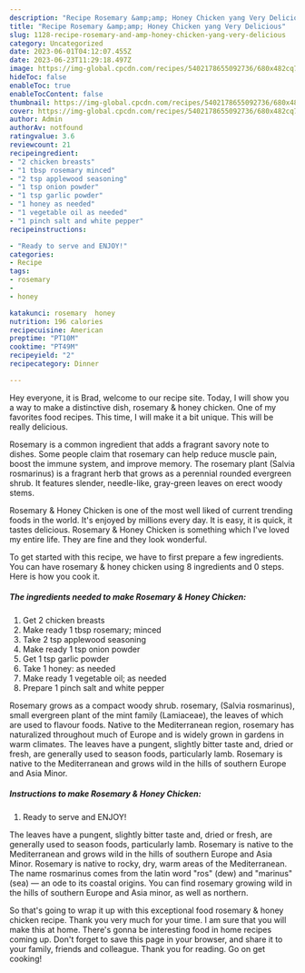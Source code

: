 ```yaml
---
description: "Recipe Rosemary &amp;amp; Honey Chicken yang Very Delicious"
title: "Recipe Rosemary &amp;amp; Honey Chicken yang Very Delicious"
slug: 1128-recipe-rosemary-and-amp-honey-chicken-yang-very-delicious
category: Uncategorized
date: 2023-06-01T04:12:07.455Z
date: 2023-06-23T11:29:18.497Z
image: https://img-global.cpcdn.com/recipes/5402178655092736/680x482cq70/rosemary-honey-chicken-recipe-main-photo.jpg
hideToc: false
enableToc: true
enableTocContent: false
thumbnail: https://img-global.cpcdn.com/recipes/5402178655092736/680x482cq70/rosemary-honey-chicken-recipe-main-photo.jpg
cover: https://img-global.cpcdn.com/recipes/5402178655092736/680x482cq70/rosemary-honey-chicken-recipe-main-photo.jpg
author: Admin
authorAv: notfound
ratingvalue: 3.6
reviewcount: 21
recipeingredient:
- "2 chicken breasts"
- "1 tbsp rosemary minced"
- "2 tsp applewood seasoning"
- "1 tsp onion powder"
- "1 tsp garlic powder"
- "1 honey as needed"
- "1 vegetable oil as needed"
- "1 pinch salt and white pepper"
recipeinstructions:

- "Ready to serve and ENJOY!"
categories:
- Recipe
tags:
- rosemary
- 
- honey

katakunci: rosemary  honey 
nutrition: 196 calories
recipecuisine: American
preptime: "PT10M"
cooktime: "PT49M"
recipeyield: "2"
recipecategory: Dinner

---
```



Hey everyone, it is Brad, welcome to our recipe site. Today, I will show you a way to make a distinctive dish, rosemary &amp; honey chicken. One of my favorites food recipes. This time, I will make it a bit unique. This will be really delicious.

Rosemary is a common ingredient that adds a fragrant savory note to dishes. Some people claim that rosemary can help reduce muscle pain, boost the immune system, and improve memory. The rosemary plant (Salvia rosmarinus) is a fragrant herb that grows as a perennial rounded evergreen shrub. It features slender, needle-like, gray-green leaves on erect woody stems.

Rosemary &amp; Honey Chicken is one of the most well liked of current trending foods in the world. It's enjoyed by millions every day. It is easy, it is quick, it tastes delicious. Rosemary &amp; Honey Chicken is something which I've loved my entire life. They are fine and they look wonderful.


To get started with this recipe, we have to first prepare a few ingredients. You can have rosemary &amp; honey chicken using 8 ingredients and 0 steps. Here is how you cook it.

<!--inarticleads1-->

##### The ingredients needed to make Rosemary &amp; Honey Chicken:

1. Get 2 chicken breasts
1. Make ready 1 tbsp rosemary; minced
1. Take 2 tsp applewood seasoning
1. Make ready 1 tsp onion powder
1. Get 1 tsp garlic powder
1. Take 1 honey: as needed
1. Make ready 1 vegetable oil; as needed
1. Prepare 1 pinch salt and white pepper


Rosemary grows as a compact woody shrub. rosemary, (Salvia rosmarinus), small evergreen plant of the mint family (Lamiaceae), the leaves of which are used to flavour foods. Native to the Mediterranean region, rosemary has naturalized throughout much of Europe and is widely grown in gardens in warm climates. The leaves have a pungent, slightly bitter taste and, dried or fresh, are generally used to season foods, particularly lamb. Rosemary is native to the Mediterranean and grows wild in the hills of southern Europe and Asia Minor. 

<!--inarticleads2-->

##### Instructions to make Rosemary &amp; Honey Chicken:


1. Ready to serve and ENJOY!

The leaves have a pungent, slightly bitter taste and, dried or fresh, are generally used to season foods, particularly lamb. Rosemary is native to the Mediterranean and grows wild in the hills of southern Europe and Asia Minor. Rosemary is native to rocky, dry, warm areas of the Mediterranean. The name rosmarinus comes from the latin word &#34;ros&#34; (dew) and &#34;marinus&#34; (sea) — an ode to its coastal origins. You can find rosemary growing wild in the hills of southern Europe and Asia minor, as well as northern. 

So that's going to wrap it up with this exceptional food rosemary &amp; honey chicken recipe. Thank you very much for your time. I am sure that you will make this at home. There's gonna be interesting food in home recipes coming up. Don't forget to save this page in your browser, and share it to your family, friends and colleague. Thank you for reading. Go on get cooking!
